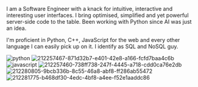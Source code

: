 I am a Software Engineer with a knack for intuitive, interactive and interesting user interfaces. I bring optimised, simplified and yet powerful server-side code to the table. Been working with Python since AI was just an idea. 

I'm proficient in Python, C++, JavaScript for the web and every other language I can easily pick up on it. I identify as SQL and NoSQL guy.

![python](https://github.com/HilarioNengareJr/HilarioNengareJr/assets/38634516/6b66557c-c21c-4bc1-8709-170ff1a915f9)
![212257467-871d32b7-e401-42e8-a166-fcfd7baa4c6b](https://github.com/HilarioNengareJr/HilarioNengareJr/assets/38634516/4df48936-9745-4032-9e7f-aff2578dea6a)
![javascript](https://github.com/HilarioNengareJr/HilarioNengareJr/assets/38634516/e46bc34e-0ccb-4612-a698-f1d44846c911)
![212257460-738ff738-247f-4445-a718-cdd0ca76e2db](https://github.com/HilarioNengareJr/HilarioNengareJr/assets/38634516/2f4fb827-b9aa-41de-80c6-b58e55aeae45)
![212280805-9bcb336b-8c55-46a8-abf8-ff286ab55472](https://github.com/HilarioNengareJr/HilarioNengareJr/assets/38634516/57d6059d-caaa-4a80-9c64-f4c312ec064b)
![212281775-b468df30-4edc-4bf8-a4ee-f52e1aaddc86](https://github.com/HilarioNengareJr/HilarioNengareJr/assets/38634516/0ce5db41-5f68-4acd-bc00-7305d1ec7404)
